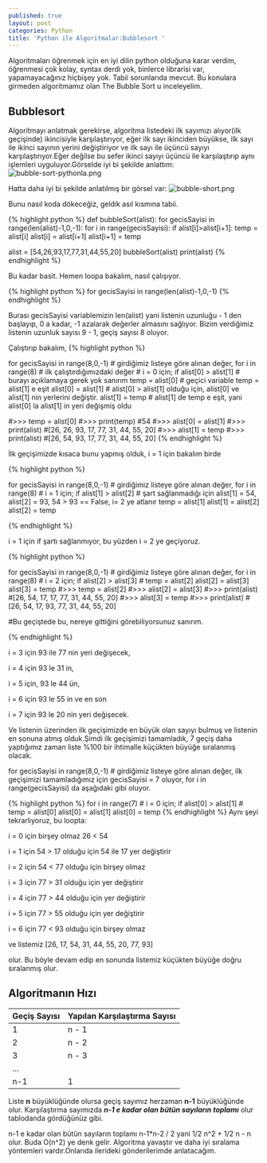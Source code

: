 ```yaml
---
published: true
layout: post
categories: Python
title: 'Python ile Algoritmalar:Bubblesort '
---
```

Algoritmaları öğrenmek için en iyi dilin python olduğuna karar verdim, öğrenmesi çok kolay, syntax derdi yok, binlerce librarisi var, yapamayacağınız hiçbişey yok. Tabii sorunlarıda mevcut. Bu konulara girmeden algoritmamız olan The Bubble Sort u inceleyelim.

## Bubblesort

Algoritmayı anlatmak gerekirse, algoritma listedeki ilk sayımızı alıyor(ilk geçişinde) ikincisiyle karşılaştırıyor, eğer ilk sayı ikinciden büyükse, ilk sayı ile ikinci sayının yerini değiştiriyor ve ilk sayı ile üçüncü sayıyı karşılaştırıyor.Eğer değilse bu sefer ikinci sayıyı üçüncü ile karşılaştırıp aynı işlemleri uyguluyor.Görselde iyi bi şekilde anlattım:
![bubble-sort-pythonla.png]({{site.baseurl}}/images/bubblesort/bubble-sort-pythonla.png)

Hatta daha iyi bi şekilde anlatılmış bir görsel var:
![bubble-short.png]({{site.baseurl}}/images/bubblesort/bubble-short.png)

Bunu nasıl koda dökeceğiz, geldik asıl kısmına tabii. 

{% highlight python %}
def bubbleSort(alist):
    for gecisSayisi in range(len(alist)-1,0,-1):
        for i in range(gecisSayisi):
            if alist[i]>alist[i+1]:
                temp = alist[i]
                alist[i] = alist[i+1]
                alist[i+1] = temp

alist = [54,26,93,17,77,31,44,55,20]
bubbleSort(alist)
print(alist)
{% endhighlight %}

Bu kadar basit. Hemen loopa bakalım, nasıl çalışıyor.

{% highlight python %}
for gecisSayisi in range(len(alist)-1,0,-1)
{% endhighlight %}

Burası gecisSayisi variablemizin len(alist) yani listenin uzunluğu - 1 den başlayıp, 0 a kadar, -1 azalarak değerler almasını sağlıyor. Bizim verdiğimiz listenin uzunluk sayısı 9 - 1, geçiş sayısı 8 oluyor.

Çalıştırıp bakalım,
{% highlight python %}

for gecisSayisi in range(8,0,-1) # girdiğimiz listeye göre alınan değer,
	for i in range(8) # ilk çalıştırdığımızdaki değer
    	# i = 0 için;
        if alist[0] > alist[1] # burayı açıklamaya gerek yok sanırım
          temp = alist[0] # geçici variable temp = alist[1] e eşit
          alist[0] = alist[1] # alist[0] > alist[1] olduğu için, alist[0] ve alist[1] nin yerlerini değiştir.
          alist[1] = temp # alist[1] de temp e eşit, yani alist[0] la alist[1] in yeri değişmiş oldu 
          
#>>> temp = alist[0]
#>>> print(temp)
#54
#>>> alist[0] = alist[1]
#>>> print(alist)
#[26, 26, 93, 17, 77, 31, 44, 55, 20]
#>>> alist[1] = temp
#>>> print(alist)
#[26, 54, 93, 17, 77, 31, 44, 55, 20]
{% endhighlight %}

İlk geçişimizde kısaca bunu yapmış olduk, i = 1 için bakalım birde

{% highlight python %}

for gecisSayisi in range(8,0,-1) # girdiğimiz listeye göre alınan değer,
	for i in range(8)
    	# i = 1 için;
        if alist[1] > alist[2] # şart sağlanmadığı için alist[1] = 54, alist[2] = 93, 54 > 93 == False, i= 2 ye atlanır
          temp = alist[1] 
          alist[1] = alist[2] 
          alist[2] = temp
          
{% endhighlight %}

i = 1 için if şartı sağlanmıyor, bu yüzden i = 2 ye geçiyoruz.

{% highlight python %}

for gecisSayisi in range(8,0,-1) # girdiğimiz listeye göre alınan değer,
	for i in range(8)
    	# i = 2 için;
        if alist[2] > alist[3] # 
          temp = alist[2] 
          alist[2] = alist[3] 
          alist[3] = temp
#>>> temp = alist[2]
#>>> alist[2] = alist[3]
#>>> print(alist)
#[26, 54, 17, 17, 77, 31, 44, 55, 20]
#>>> alist[3] = temp
#>>> print(alist)
#[26, 54, 17, 93, 77, 31, 44, 55, 20]

#Bu geçiştede bu, nereye gittiğini görebiliyorsunuz sanırım.
          
{% endhighlight %}

i = 3 için 93 ile 77 nin yeri değişecek, 



i = 4 için 93 le 31 in, 



i = 5 için, 93 le 44 ün, 



i = 6 için 93 le 55 in ve en son 



i = 7 için 93 le 20 nin yeri değişecek.




Ve listenin üzerinden ilk geçişimizde en büyük olan sayıyı bulmuş ve listenin en sonuna atmış olduk.Şimdi ilk geçişimizi tamamladık, 7 geçiş daha yaptığımız zaman liste %100 bir ihtimalle küçükten büyüğe sıralanmış olacak.

for gecisSayisi in range(8,0,-1) # girdiğimiz listeye göre alınan değer, ilk geçişimizi tamamladığımız için gecisSayisi = 7 oluyor, for i in range(gecisSayisi) da aşağıdaki gibi oluyor.

{% highlight python %}
	for i in range(7)
    	# i = 0 için;
        if alist[0] > alist[1] # 
          temp = alist[0] 
          alist[0] = alist[1] 
          alist[0] = temp
{% endhighlight %}
Aynı şeyi tekrarlıyoruz, bu loopta:



i = 0 için birşey olmaz 26 < 54



i = 1 için 54 > 17 olduğu için 54 ile 17 yer değiştirir



i = 2 için 54 < 77 olduğu için birşey olmaz



i = 3 için 77 > 31 olduğu için yer değiştirir



i = 4 için 77 > 44 olduğu için yer değiştirir



i = 5 için 77 > 55 olduğu için yer değiştirir



i = 6 için 77 < 93 olduğu için birşey olmaz




ve listemiz
[26, 17, 54, 31, 44, 55, 20, 77, 93]

olur. Bu böyle devam edip en sonunda listemiz küçükten büyüğe doğru sıralanmış olur.

## Algoritmanın Hızı

| Geçiş Sayısı 	| Yapılan Karşılaştırma Sayısı 	|
|--------------	|------------------------------	|
| 1            	| n - 1                        	|
| 2            	| n - 2                        	|
| 3            	| n - 3                        	|
| ...          	|                              	|
| n-1          	| 1                            	|


Liste **n** büyüklüğünde olursa geçiş sayımız herzaman **n-1** büyüklüğünde olur. Karşılaştırma sayımızda _**n-1 e kadar olan bütün sayıların toplamı**_ olur tablodanda gördüğünüz gibi. 

n-1 e kadar olan bütün sayıların toplamı n-1*n-2 / 2 yani 1/2 n^2 + 1/2 n - n olur. Buda O(n^2) ye denk gelir. Algoritma yavaştır ve daha iyi sıralama yöntemleri vardır.Onlarıda ilerideki gönderilerimde anlatacağım.










